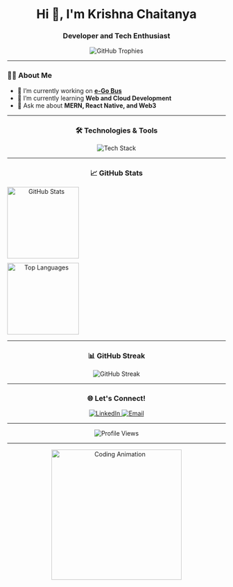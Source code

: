 <h1 align="center">Hi 👋, I'm Krishna Chaitanya</h1>
<h3 align="center">Developer and Tech Enthusiast</h3>

<p align="center">
  <img src="https://github-profile-trophy.vercel.app/?username=kcdevv&theme=darkhub&row=1&column=6&no-frame=true&margin-w=15" alt="GitHub Trophies">
</p>

---

### 👨‍💻 About Me

- 🔭 I’m currently working on **[e-Go Bus](https://github.com/kcdevv/e-go-bus)**  
- 🌱 I’m currently learning **Web and Cloud Development**  
- 💬 Ask me about **MERN, React Native, and Web3**  

---

<h3 align="center">🛠️ Technologies & Tools</h3>
<p align="center">
  <img src="https://skillicons.dev/icons?i=react,js,ts,nodejs,python,rust,aws,docker,kubernetes,githubactions,terraform,ansible,prometheus,grafana,github,git,firebase,postgres,mongodb,prisma" alt="Tech Stack" />
</p>

---

<h3 align="center">📈 GitHub Stats</h3>
<div align="center" style="display: flex; flex-direction: column; gap: 10px;">
  <img src="https://github-readme-stats.vercel.app/api?username=kcdevv&show_icons=true&theme=tokyonight&hide_border=true" alt="GitHub Stats" height="165">
  <img src="https://github-readme-stats.vercel.app/api/top-langs/?username=kcdevv&layout=compact&theme=tokyonight&hide_border=true" alt="Top Languages" height="165">
</div>

---

<h3 align="center">📊 GitHub Streak</h3>
<p align="center">
  <img src="https://github-readme-streak-stats.herokuapp.com/?user=kcdevv&theme=tokyonight&hide_border=true" alt="GitHub Streak" />
</p>

---

<h3 align="center">🌐 Let's Connect!</h3>
<p align="center">
  <a href="https://linkedin.com/in/krishnachaitanyakattoju" target="_blank">
    <img src="https://img.shields.io/badge/LinkedIn-0A66C2?style=for-the-badge&logo=linkedin&logoColor=white" alt="LinkedIn">
  </a>
  <a href="mailto:kcisthe@gmail.com">
    <img src="https://img.shields.io/badge/Email-D14836?style=for-the-badge&logo=gmail&logoColor=white" alt="Email">
  </a>
</p>

---

<p align="center">
  <img src="https://komarev.com/ghpvc/?username=kcdevv&style=for-the-badge&color=brightgreen" alt="Profile Views">
</p>

---

<p align="center">
  <img src="https://media.giphy.com/media/L1R1tvI9svkIWwpVYr/giphy.gif" alt="Coding Animation" width="300px">
</p>
